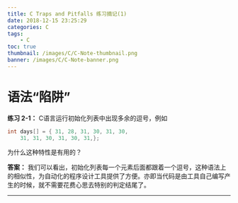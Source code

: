 ```yaml
---
title: C Traps and Pitfalls 练习摘记(1)
date: 2018-12-15 23:25:29
categories: C
tags: 
    - C
toc: true
thumbnail: /images/C/C-Note-thumbnail.png
banner: /images/C/C-Note-banner.png
---
```


# 语法“陷阱”

__练习 2-1：__ C语言运行初始化列表中出现多余的逗号，例如

```c
int days[] = { 31, 28, 31, 30, 31, 30,
	31, 31, 30, 31, 30, 31,};
```

为什么这种特性是有用的？

__答案：__ 我们可以看出，初始化列表每一个元素后面都跟着一个逗号，这种语法上的相似性，为自动化的程序设计工具提供了方便。亦即当代码是由工具自己编写产生的时候，就不需要花费心思去特别的判定结尾了。

---
